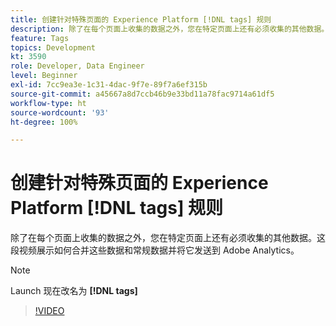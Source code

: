```yaml
---
title: 创建针对特殊页面的 Experience Platform [!DNL tags] 规则
description: 除了在每个页面上收集的数据之外，您在特定页面上还有必须收集的其他数据。这段视频展示如何合并这些数据和常规数据并将它发送到 Adobe Analytics。
feature: Tags
topics: Development
kt: 3590
role: Developer, Data Engineer
level: Beginner
exl-id: 7cc9ea3e-1c31-4dac-9f7e-89f7a6ef315b
source-git-commit: a45667a8d7ccb46b9e33bd11a78fac9714a61df5
workflow-type: ht
source-wordcount: '93'
ht-degree: 100%

---
```


# 创建针对特殊页面的 Experience Platform [!DNL tags] 规则

除了在每个页面上收集的数据之外，您在特定页面上还有必须收集的其他数据。这段视频展示如何合并这些数据和常规数据并将它发送到 Adobe Analytics。

>[!NOTE]
>
> Launch 现在改名为 **[!DNL tags]**

>[!VIDEO](https://video.tv.adobe.com/v/28770/?quality=12&learn=on)
